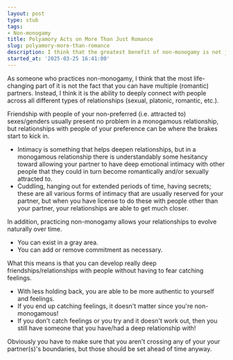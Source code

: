 ```yaml
---
layout: post
type: stub
tags:
- Non-monogamy
title: Polyamory Acts on More Than Just Romance
slug: polyamory-more-than-romance
description: I think that the greatest benefit of non-monogamy is not just increased romance in your life, but increased potential for closeness with all types of relationships.
started_at: '2025-03-25 16:41:00'
---
```


As someone who practices non-monogamy, I think that the most life-changing part of it is not the fact that you can have multiple (romantic) partners. Instead, I think it is the ability to deeply connect with people across all different types of relationships (sexual, platonic, romantic, etc.).

Friendship with people of your non-preferred (i.e. attracted to) sexes/genders usually present no problem in a monogamous relationship, but relationships with people of your preference can be where the brakes start to kick in.
* Intimacy is something that helps deepen relationships, but in a monogamous relationship there is understandably some hesitancy toward allowing your partner to have deep emotional intimacy with other people that they could in turn become romantically and/or sexually attracted to.
* Cuddling, hanging out for extended periods of time, having secrets; these are all various forms of intimacy that are usually reserved for your partner, but when you have license to do these with people other than your partner, your relationships are able to get much closer.

In addition, practicing non-monogamy allows your relationships to evolve naturally over time.
* You can exist in a gray area.
* You can add or remove commitment as necessary.

What this means is that you can develop really deep friendships/relationships with people without having to fear catching feelings. 
* With less holding back, you are able to be more authentic to yourself and feelings.
* If you end up catching feelings, it doesn't matter since you're non-monogamous!
* If you don't catch feelings or you try and it doesn't work out, then you still have someone that you have/had a deep relationship with!

Obviously you have to make sure that you aren't crossing any of your your partner(s)'s boundaries, but those should be set ahead of time anyway.
